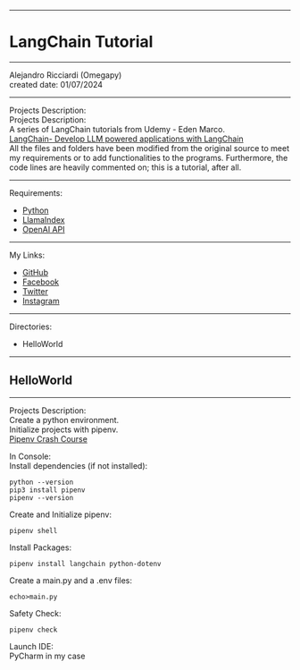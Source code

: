 -----------------------------------------------------------------------------------------------------------------------------
# LangChain Tutorial
-----------------------------------------------------------------------------------------------------------------------------

 Alejandro Ricciardi (Omegapy)  
 created date: 01/07/2024  

-----------------------------------------------------------------------------------------------------------------------------

Projects Description:  
Projects Description:  
A series of LangChain tutorials from Udemy - Eden Marco.  
[LangChain- Develop LLM powered applications with LangChain](https://www.udemy.com/course/langchain/)    
All the files and folders have been modified from the original source to meet my requirements or to add functionalities to the programs. 
Furthermore, the code lines are heavily commented on; this is a tutorial, after all.

-----------------------------------------------------------------------------------------------------------------------------

Requirements:  
- [Python](https://www.python.org/)   
- [LlamaIndex](https://www.llamaindex.ai/)  
- [OpenAI API](https://openai.com/)  

-----------------------------------------------------------------------------------------------------------------------------

My Links:   
- [GitHub](https://github.com/Omegapy)   
- [Facebook](https://www.facebook.com/profile.php?id=100089638857137)  
- [Twitter](https://twitter.com/RicciardiAlex)   
- [Instagram](https://www.instagram.com/alexomegapy/)  

-----------------------------------------------------------------------------------------------------------------------------

Directories:
- HelloWorld


-----------------------------------------------------------------------------------------------------------------------------
## HelloWorld
-----------------------------------------------------------------------------------------------------------------------------

Projects Description:  
Create a python environment.  
Initialize projects with pipenv.  
[Pipenv Crash Course](https://www.youtube.com/watch?v=6Qmnh5C4Pmo) 

In Console:  
Install dependencies (if not installed):  
```
python --version
pip3 install pipenv
pipenv --version
```
Create and Initialize pipenv:
``` 
pipenv shell
```
Install Packages:
```
pipenv install langchain python-dotenv
```
Create a main.py and a .env files:
```
echo>main.py
```
Safety Check:
```
pipenv check
```
Launch IDE:  
PyCharm in my case


